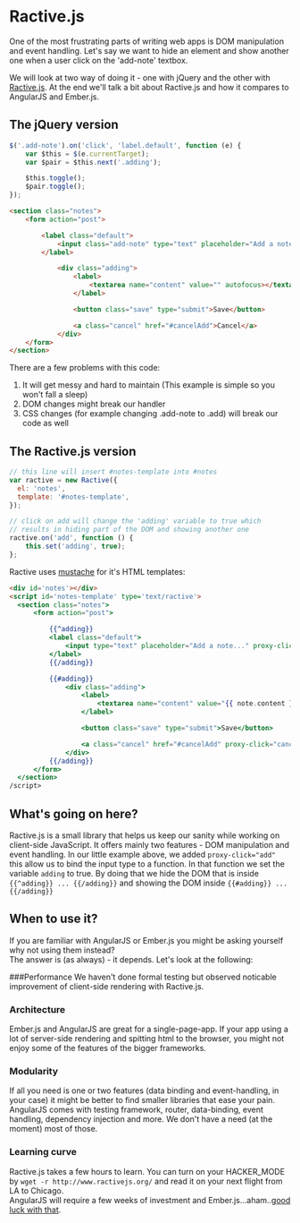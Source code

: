 # Ractive.js

One of the most frustrating parts of writing web apps is DOM manipulation and event handling.
Let's say we want to hide an element and show another one when a user click on the 'add-note' textbox.

We will look at two way of doing it - one with jQuery and the other with [Ractive.js](http://www.ractivejs.org).
At the end we'll talk a bit about Ractive.js and how it compares to AngularJS and Ember.js.


## The jQuery version

```js
$('.add-note').on('click', 'label.default', function (e) {
    var $this = $(e.currentTarget);
    var $pair = $this.next('.adding');

    $this.toggle();
    $pair.toggle();
});
```

```html
<section class="notes">
    <form action="post">

        <label class="default">
            <input class="add-note" type="text" placeholder="Add a note...">
        </label>

            <div class="adding">
                <label>
                    <textarea name="content" value="" autofocus></textarea>
                </label>

                <button class="save" type="submit">Save</button>

                <a class="cancel" href="#cancelAdd">Cancel</a>
            </div>
    </form>
</section>
```
There are a few problems with this code:

1. It will get messy and hard to maintain (This example is simple so you won't fall a sleep)
1. DOM changes might break our handler
1. CSS changes (for example changing .add-note to .add) will break our code as well

## The Ractive.js version

```js
// this line will insert #notes-template into #notes
var ractive = new Ractive({
  el: 'notes',
  template: '#notes-template',
});

// click on add will change the 'adding' variable to true which
// results in hiding part of the DOM and showing another one
ractive.on('add', function () {
    this.set('adding', true);
};

```

Ractive uses [mustache](http://mustache.github.io/) for it's HTML templates:
```html
<div id='notes'></div>
<script id='notes-template' type='text/ractive'>
  <section class="notes">
      <form action="post">

          {{^adding}}
          <label class="default">
              <input type="text" placeholder="Add a note..." proxy-click="add">
          </label>
          {{/adding}}

          {{#adding}}
              <div class="adding">
                  <label>
                      <textarea name="content" value="{{ note.content }}" autofocus></textarea>
                  </label>

                  <button class="save" type="submit">Save</button>

                  <a class="cancel" href="#cancelAdd" proxy-click="cancelAdd">Cancel</a>
              </div>
          {{/adding}}
      </form>
  </section>
/script>
```
## What's going on here?

Ractive.js is a small library that helps us keep our sanity while working on client-side JavaScript. It offers mainly two features - DOM manipulation and event handling. In our little example above, we added `proxy-click="add"` this allow us to bind the input type to a function. In that function we set the variable `adding` to true. By doing that we hide the DOM that is inside `{{^adding}} ... {{/adding}}` and showing the DOM inside `{{#adding}} ... {{/adding}}`

## When to use it?

If you are familiar with AngularJS or Ember.js you might be asking yourself why not using them instead?  
The answer is (as always) - it depends. Let's look at the following:

###Performance
We haven't done formal testing but observed noticable improvement of client-side rendering with Ractive.js.

### Architecture
Ember.js and AngularJS are great for a single-page-app. If your app using a lot of server-side rendering and spitting html to the browser, you might not enjoy some of the features of the bigger frameworks.

### Modularity
If all you need is one or two features (data binding and event-handling, in your case) it might be better to find smaller libraries that ease your pain. AngularJS comes with testing framework, router, data-binding, event handling, dependency injection and more. We don't have a need (at the moment) most of those.

### Learning curve
Ractive.js takes a few hours to learn. You can turn on your HACKER_MODE by `wget -r http://www.ractivejs.org/` and read it on your next flight from LA to Chicago.  
AngularJS will require a few weeks of investment and Ember.js...aham..[good luck with that](http://emberjs.com/blog/2013/03/21/making-ember-easier.html).
